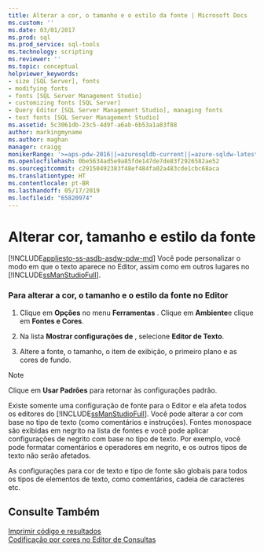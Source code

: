 ```yaml
---
title: Alterar a cor, o tamanho e o estilo da fonte | Microsoft Docs
ms.custom: ''
ms.date: 03/01/2017
ms.prod: sql
ms.prod_service: sql-tools
ms.technology: scripting
ms.reviewer: ''
ms.topic: conceptual
helpviewer_keywords:
- size [SQL Server], fonts
- modifying fonts
- fonts [SQL Server Management Studio]
- customizing fonts [SQL Server]
- Query Editor [SQL Server Management Studio], managing fonts
- text fonts [SQL Server Management Studio]
ms.assetid: 5c3061db-23c5-4d9f-a6ab-6b53a1a83f88
author: markingmyname
ms.author: maghan
manager: craigg
monikerRange: '>=aps-pdw-2016||=azuresqldb-current||=azure-sqldw-latest||>=sql-server-2016||=sqlallproducts-allversions||>=sql-server-linux-2017||=azuresqldb-mi-current'
ms.openlocfilehash: 0be5634ad5e9a85fde147de7de83f2926582ae52
ms.sourcegitcommit: c29150492383f48ef484fa02a483cde1cbc68aca
ms.translationtype: HT
ms.contentlocale: pt-BR
ms.lasthandoff: 05/17/2019
ms.locfileid: "65820974"
---
```

# <a name="change-font-color-size-and-style"></a>Alterar cor, tamanho e estilo da fonte
[!INCLUDE[appliesto-ss-asdb-asdw-pdw-md](../../includes/appliesto-ss-asdb-asdw-pdw-md.md)]
  Você pode personalizar o modo em que o texto aparece no Editor, assim como em outros lugares no [!INCLUDE[ssManStudioFull](../../includes/ssmanstudiofull-md.md)].  
  
### <a name="to-change-font-color-size-and-style-in-the-editor"></a>Para alterar a cor, o tamanho e o estilo da fonte no Editor  
  
1.  Clique em **Opções** no menu **Ferramentas** . Clique em **Ambiente**e clique em **Fontes e Cores**.  
  
2.  Na lista **Mostrar configurações de** , selecione **Editor de Texto**.  
  
3.  Altere a fonte, o tamanho, o item de exibição, o primeiro plano e as cores de fundo.  
  
> [!NOTE]  
>  Clique em **Usar Padrões** para retornar às configurações padrão.  
  
 Existe somente uma configuração de fonte para o Editor e ela afeta todos os editores do [!INCLUDE[ssManStudioFull](../../includes/ssmanstudiofull-md.md)]. Você pode alterar a cor com base no tipo de texto (como comentários e instruções). Fontes monospace são exibidas em negrito na lista de fontes e você pode aplicar configurações de negrito com base no tipo de texto. Por exemplo, você pode formatar comentários e operadores em negrito, e os outros tipos de texto não serão afetados.  
  
 As configurações para cor de texto e tipo de fonte são globais para todos os tipos de elementos de texto, como comentários, cadeia de caracteres etc.  
  
## <a name="see-also"></a>Consulte Também  
 [Imprimir código e resultados](../../relational-databases/scripting/print-code-and-results.md)   
 [Codificação por cores no Editor de Consultas](../../relational-databases/scripting/color-coding-in-query-editors.md)  
  
  
